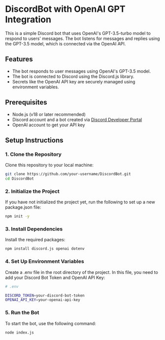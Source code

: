 # DiscordBot with OpenAI GPT Integration

This is a simple Discord bot that uses OpenAI's GPT-3.5-turbo model to respond to users' messages. The bot listens for messages and replies using the GPT-3.5 model, which is connected via the OpenAI API.

## Features
- The bot responds to user messages using OpenAI's GPT-3.5 model.
- The bot is connected to Discord using the Discord.js library.
- Secrets like the OpenAI API key are securely managed using environment variables.

## Prerequisites
- Node.js (v18 or later recommended)
- Discord account and a bot created via [Discord Developer Portal](https://discord.com/developers/applications)
- OpenAI account to get your API key

## Setup Instructions

### 1. Clone the Repository
Clone this repository to your local machine:
```bash
git clone https://github.com/your-username/DiscordBot.git
cd DiscordBot
 ```
### 2. Initialize the Project
If you have not initialized the project yet, run the following to set up a new package.json file:
```bash
npm init -y
```
### 3. Install Dependencies

Install the required packages:
```bash
npm install discord.js openai dotenv
```
### 4. Set Up Environment Variables

Create a .env file in the root directory of the project. In this file, you need to add your Discord Bot Token and OpenAI API Key:
```bash
# .env

DISCORD_TOKEN=your-discord-bot-token
OPENAI_API_KEY=your-openai-api-key
```
### 5. Run the Bot

To start the bot, use the following command:
```
node index.js
